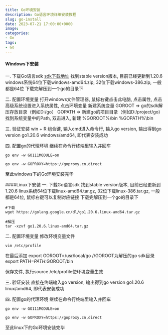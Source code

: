 ```yaml
---
title: Go环境安装
description: Go语言环境详细安装教程
slug: go-install
date: 2023-07-21 17:00:00+0000
image:
categories:
- Go
tags:
- Go
---
```


#### Windows下安装
一. 下载Go语言sdk
[sdk下载地址](https://golang.google.cn/dl/)
找到stable version版本, 目前已经更新到1.20.6
windows系统64位下载windows-amd64.zip, 32位下载windows-386.zip, 一般都是64位
下载完解压到一个go的目录下

二. 配置环境变量
打开windows文件管理器, 鼠标右键点击此电脑, 点击属性, 点击高级系统设置进入系统属性, 点击环境变量
新建系统变量
GOROOT  =>  go的sdk解压存放目录（例如D:/go）
GOPATH  =>  新建go的项目目录（例如D:/project/go）
找到系统变量中的Path, 双击进入, 新建
%GOROOT%\bin
%GOPATH%\bin

三. 验证安装
win + R 组合键, 输入cmd进入命令行, 输入go version, 输出得到go version go1.20.6 windows/amd64, 即代表安装成功

四. 配置go的代理环境
继续在命令行终端里输入并回车
```shell
go env -w GO111MODULE=on
```
```shell
go env -w GOPROXY=https://goproxy.cn,direct
```

至此windows下的Go环境安装完毕

####Linux下安装
一. 下载Go语言sdk
找到stable version版本, 目前已经更新到1.20.6
linux系统64位下载linux-amd64.tar.gz, 32位下载linux-386.tar.gz, 一般都是64位, 鼠标右键可以复制对应链接
下载完解压到一个go的目录下
```shell
#下载
wget https://golang.google.cn/dl/go1.20.6.linux-amd64.tar.gz

#解压
tar -xzvf go1.20.6.linux-amd64.tar.gz
```

二. 配置环境变量
修改环境变量文件
```shell
vim /etc/profile
```
在最后添加
export GOROOT=/usr/local/go     //GOROOT为解压的go sdk目录
export PATH=$PATH:$GOROOT/bin

保存文件, 执行source /etc/profile使环境变量生效

三. 验证安装
直接在终端输入go version, 输出得到go version go1.20.6 linux/amd64, 即代表安装成功

四. 配置go的代理环境
继续在命令行终端里输入并回车
```shell
go env -w GO111MODULE=on
```
```shell
go env -w GOPROXY=https://goproxy.cn,direct
```

至此linux下的Go环境安装完毕